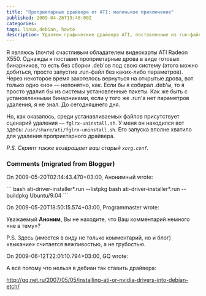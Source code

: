```yaml
---
title: "Проприетарные драйвера от ATI: маленькое приключение"
published: 2009-04-26T19:48:00Z
categories: 
tags: linux,debian, howto
description: Удаляем графические драйвера ATI, поставленные из run-файла.
---
```


Я являюсь (почти) счастливым обладателем видеокарты ATI Radeon X550. Однажды я поставил проприетарные дрова в виде готовых бинарников, то есть без сборки .deb'ов под свою систему (этого можно добиться, просто запустив .run-файл без каких-либо параметров). Через некоторое время захотелось вернуться на открытые дрова, вот только одно «но» — непонятно, как. Если бы я собирал .deb'ы, то я просто удалил бы из системы установленные пакеты. Как же быть с установленными бинарниками, если у того же .run'а нет параметров удаления, я не знал. До сегодняшнего дня.

Но, как оказалось, среди устанавливаемых файлов присутствует сценарий удаления — <code>fglrx-uninstall.sh</code>. У меня он находился вот здесь: <code>/usr/share/ati/fglrx-uninstall.sh</code>. Его запуска вполне хватило для удаления проприетарного драйвера.

<i>P.S. Скрипт также возвращает ваш старый <code>xorg.conf</code>.</i>

<h3 id='hakyll-convert-comments-title'>Comments (migrated from Blogger)</h3>
<div class='hakyll-convert-comment'>
<p class='hakyll-convert-comment-date'>On 2009-05-20T02:14:43.470+03:00, Анонимный wrote:</p>
<p class='hakyll-convert-comment-body'>
```
bash ati-driver-installer*.run --listpkg
bash ati-driver-installer*.run --buildpkg Ubuntu/9.04
```
</p>
</div>

<div class='hakyll-convert-comment'>
<p class='hakyll-convert-comment-date'>On 2009-05-20T18:50:15.574+03:00, Programmaster wrote:</p>
<p class='hakyll-convert-comment-body'>
Уважаемый <B>Аноним</B>, Вы не находите, что Ваш комментарий немного «не в тему»?

P.S. Здесь (имеется в виду не только комментарий, но и блог) «выкание» считается вежливостью, а не грубостью.
</p>
</div>

<div class='hakyll-convert-comment'>
<p class='hakyll-convert-comment-date'>On 2009-06-12T22:01:10.794+03:00, GQ wrote:</p>
<p class='hakyll-convert-comment-body'>
А всё потому что нельзя в дебиан так ставить драйвера:

http://gq.net.ru/2007/05/05/installing-ati-or-nvidia-drivers-into-debian-etch/
</p>
</div>




